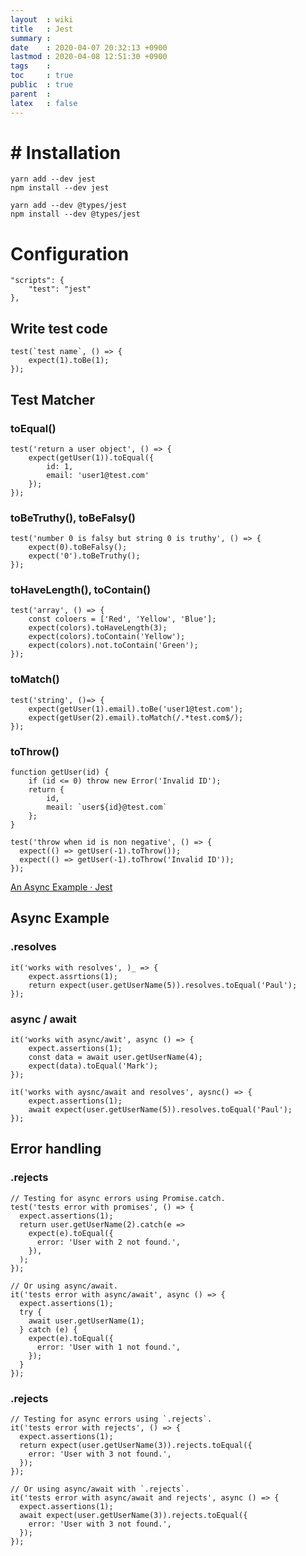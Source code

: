 ```yaml
---
layout  : wiki
title   : Jest
summary : 
date    : 2020-04-07 20:32:13 +0900
lastmod : 2020-04-08 12:51:30 +0900
tags    : 
toc     : true
public  : true
parent  : 
latex   : false
---
```


# # Installation

    yarn add --dev jest
    npm install --dev jest
    
    yarn add --dev @types/jest
    npm install --dev @types/jest

# Configuration

    "scripts": {
    	"test": "jest"
    }, 

## Write test code

    test(`test name`, () => {
    	expect(1).toBe(1);
    });

## Test Matcher

### toEqual()

    test('return a user object', () => {
    	expect(getUser(1)).toEqual({
    		id: 1,
    		email: 'user1@test.com'
    	});
    });

### toBeTruthy(), toBeFalsy()

    test('number 0 is falsy but string 0 is truthy', () => {
    	expect(0).toBeFalsy();
    	expect('0').toBeTruthy();
    });

### toHaveLength(), toContain()

    test('array', () => {
    	const coloers = ['Red', 'Yellow', 'Blue'];
    	expect(colors).toHaveLength(3);
    	expect(colors).toContain('Yellow');
    	expect(colors).not.toContain('Green');
    });

### toMatch()

    test('string', ()=> {
    	expect(getUser(1).email).toBe('user1@test.com');
    	expect(getUser(2).email).toMatch(/.*test.com$/);
    });

### toThrow()

    function getUser(id) {
    	if (id <= 0) throw new Error('Invalid ID');
    	return {
    		id,
    		meail: `user${id}@test.com`
    	};
    }

    test('throw when id is non negative', () => {
      expect(() => getUser(-1).toThrow());
      expect(() => getUser(-1).toThrow('Invalid ID'));
    });

[An Async Example · Jest](https://jestjs.io/docs/en/tutorial-async)

## Async Example

### .resolves

    it('works with resolves', )_ => {
    	expect.assrtions(1);
    	return expect(user.getUserName(5)).resolves.toEqual('Paul');
    });

### async / await

    it('works with async/awit', async () => {
    	expect.assertions(1);
    	const data = await user.getUserName(4);
    	expect(data).toEqual('Mark');
    });
    
    it('works with aysnc/await and resolves', aysnc() => {
    	expect.assertions(1);
    	await expect(user.getUserName(5)).resolves.toEqual('Paul');
    });

## Error handling

### .rejects

    // Testing for async errors using Promise.catch.
    test('tests error with promises', () => {
      expect.assertions(1);
      return user.getUserName(2).catch(e =>
        expect(e).toEqual({
          error: 'User with 2 not found.',
        }),
      );
    });
    
    // Or using async/await.
    it('tests error with async/await', async () => {
      expect.assertions(1);
      try {
        await user.getUserName(1);
      } catch (e) {
        expect(e).toEqual({
          error: 'User with 1 not found.',
        });
      }
    });

### .rejects

    // Testing for async errors using `.rejects`.
    it('tests error with rejects', () => {
      expect.assertions(1);
      return expect(user.getUserName(3)).rejects.toEqual({
        error: 'User with 3 not found.',
      });
    });
    
    // Or using async/await with `.rejects`.
    it('tests error with async/await and rejects', async () => {
      expect.assertions(1);
      await expect(user.getUserName(3)).rejects.toEqual({
        error: 'User with 3 not found.',
      });
    });
